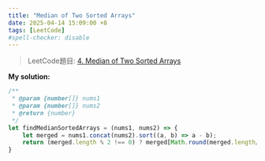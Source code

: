 ```yaml
---
title: "Median of Two Sorted Arrays"
date: 2025-04-14 15:09:00 +8
tags: [LeetCode]
#spell-checker: disable
---
```


> LeetCode題目: [4. Median of Two Sorted Arrays](https://leetcode.com/problems/median-of-two-sorted-arrays/description/)

**My solution:**
```js
/**
 * @param {number[]} nums1
 * @param {number[]} nums2
 * @return {number}
 */
let findMedianSortedArrays = (nums1, nums2) => {
    let merged = nums1.concat(nums2).sort((a, b) => a - b);
    return (merged.length % 2 !== 0) ? merged[Math.round(merged.length/2)-1] : (merged[(merged.length/2)-1] + merged[(merged.length/2)])/2
}
```
